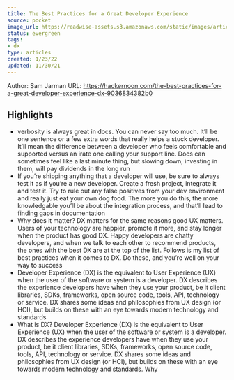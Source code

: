 ```yaml
---
title: The Best Practices for a Great Developer Experience
source: pocket
image_url: https://readwise-assets.s3.amazonaws.com/static/images/article4.6bc1851654a0.png
status: evergreen
tags: 
- dx 
type: articles
created: 1/23/22
updated: 11/30/21
---
```


Author: Sam Jarman
URL: https://hackernoon.com/the-best-practices-for-a-great-developer-experience-dx-9036834382b0

## Highlights
- verbosity is always great in docs. You can never say too much. It’ll be one sentence or a few extra words that really helps a stuck developer. It’ll mean the difference between a developer who feels comfortable and supported versus an irate one calling your support line. Docs can sometimes feel like a last minute thing, but slowing down, investing in them, will pay dividends in the long run
- If you’re shipping anything that a developer will use, be sure to always test it as if you’re a new developer. Create a fresh project, integrate it and test it. Try to rule out any false positives from your dev environment and really just eat your own dog food. The more you do this, the more knowledgable you’ll be about the integration process, and that’ll lead to finding gaps in documentation
- Why does it matter? DX matters for the same reasons good UX matters. Users of your technology are happier, promote it more, and stay longer when the product has good DX. Happy developers are chatty developers, and when we talk to each other to recommend products, the ones with the best DX are at the top of the list. Follows is my list of best practices when it comes to DX. Do these, and you’re well on your way to success
- Developer Experience (DX) is the equivalent to User Experience (UX) when the user of the software or system is a developer. DX describes the experience developers have when they use your product, be it client libraries, SDKs, frameworks, open source code, tools, API, technology or service. DX shares some ideas and philosophies from UX design (or HCI), but builds on these with an eye towards modern technology and standards
- What is DX? Developer Experience (DX) is the equivalent to User Experience (UX) when the user of the software or system is a developer. DX describes the experience developers have when they use your product, be it client libraries, SDKs, frameworks, open source code, tools, API, technology or service. DX shares some ideas and philosophies from UX design (or HCI), but builds on these with an eye towards modern technology and standards. Why
